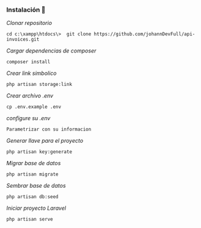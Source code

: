 ### Instalación 🔧

_Clonar repositorio_

```
cd c:\xampp\htdocs\>  git clone https://github.com/johannDevFull/api-invoices.git
```

_Cargar dependencias de composer_

```
composer install
```

_Crear link simbolico_

```
php artisan storage:link
```


_Crear archivo .env_

```
cp .env.example .env
```

_configure su .env_

```
Parametrizar con su informacion
```

_Generar llave para el proyecto_

```
php artisan key:generate
```

_Migrar base de datos_

```
php artisan migrate
```

_Sembrar base de datos_

```
php artisan db:seed
```
_Iniciar proyecto Laravel_

```
php artisan serve
```
